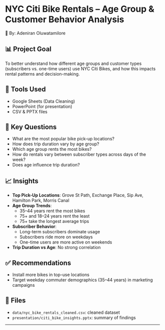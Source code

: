 # NYC Citi Bike Rentals – Age Group & Customer Behavior Analysis

👤 By: Adeniran Oluwatamilore

## 📊 Project Goal
To better understand how different age groups and customer types (subscribers vs. one-time users) use NYC Citi Bikes, and how this impacts rental patterns and decision-making.

## 🔧 Tools Used
- Google Sheets (Data Cleaning)
- PowerPoint (for presentation)
- CSV & PPTX files

## 🎯 Key Questions
- What are the most popular bike pick-up locations?
- How does trip duration vary by age group?
- Which age group rents the most bikes?
- How do rentals vary between subscriber types across days of the week?
- Does age influence trip duration?

## 📈 Insights
- **Top Pick-Up Locations**: Grove St Path, Exchange Place, Sip Ave, Hamilton Park, Morris Canal
- **Age Group Trends**:
  - 35–44 years rent the most bikes
  - 75+ and 18–24 years rent the least
  - 75+ take the longest average trips
- **Subscriber Behavior**:
  - Long-term subscribers dominate usage
  - Subscribers ride more on weekdays
  - One-time users are more active on weekends
- **Trip Duration vs Age**: No strong correlation

## ✅ Recommendations
- Install more bikes in top-use locations
- Target weekday commuter demographics (35–44 years) in marketing campaigns

## 📂 Files
- `data/nyc_bike_rentals_cleaned.csv`: cleaned dataset
- `presentation/citi_bike_insights.pptx`: summary of findings

---

